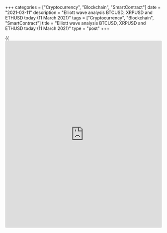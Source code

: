 +++
categories = ["Cryptocurrency", "Blockchain", "SmartContract"]
date = "2021-03-11"
description = "Elliott wave analysis BTCUSD, XRPUSD and ETHUSD today (11 March 2021)"
tags = ["Cryptocurrency", "Blockchain", "SmartContract"]
title = "Elliott wave analysis BTCUSD, XRPUSD and ETHUSD today (11 March 2021)"
type = "post"
+++

{{<iframe id="large-banner" src="https://www.bounty.group/#slide=15.0" width="100%" height="600" scrolling="no" style="border: 0px solid rgb(216, 221, 230); border-radius: 3px;">}}

2021-03-11

2021-03-11

Short-term forecast for BTCUSD, XRPUSD and ETHUSD 11.03.2021Roman Onegin

I welcome my readers!

I have prepared a short-term cryptocurrency forecast based on Elliott
wave analysis of Bitcoin, Ripple, and Ethereum. I offer entry signals to
trade each cryptocurrency.

The Ripple market should be developing a bullish impulse over the next
few days. Bitcoin and Ethereum are forming bearish corrective waves,
which should conclude the large zigzags.

The article covers the following subjects:

## Elliott wave Bitcoin analysis

The BTCUSD chart displays the downward double zigzag [W]-[X]-[Y]
currently unfolding. The second sub-wave, the linking wave [X], must
have completed as a simple zigzag (A)-(B)-(C). Therefore, there should
be unfolding the final motive wave [Y] in the next few days. The nearest
target to enter sell trades is level 49220.00, marked by the corrective
sub-wave 4.

### Trading plan for [BTCUSD][1] today:

Sell 55928.00, TP 49220.00

* * *

## Elliott wave Ripple analysis

The XRPUSD market is forming the middle part of the simple zigzag
[A]-[B]-[C]. That is, there is unfolding the corrective wave [B]. The
market must have completed the bearish correction (B) as a double three.
The price should be rising in impulse wave C to a level of 0.520 in the
near future. At the indicated level, the [B] correction will reach the
Fibonacci ratio of 50% of the [A] impulse. This ratio is highly likely
to be reached.

### Trading plan for [XRPUSD][2] today:

Buy 0.455, TP 0.520

* * *

## Elliott wave Ethereum analysis

The hourly ETHUSD price chart displays the downward double zigzag
currently unfolding. There have completed the two sub-waves, W and X,
and the final sub-wave Y has just started forming. Therefore, over the
next few days, the ETHUSD price should be declining. The nearest target
for sell trades is level 1660.00, where a small corrective wave (4)
finished.

### Trading plan for [ETHUSD][3] **** today:

Sell 1810.52, TP 1660.00

* * *

P.S. Did you like my article? Share it in social networks: it will be
the best “thank you" :)

Ask me questions and comment below. I’ll be glad to answer your
questions and give necessary explanations.

 **Useful links:**

  * I recommend trying to trade with a reliable broker [here][4]. The system allows you to trade by yourself or copy successful traders from all across the globe.
  * Use my promo-code BLOG for getting deposit bonus 50% on LiteForex platform. Just enter this code in the appropriate field while [depositing][5] your trading account.
  * Telegram chat for traders: <t.me/liteforexengchat>. We are sharing the signals and trading experience
  * Telegram channel with high-quality analytics, Forex reviews, training articles, and other useful things for traders <t.me/liteforex>



## Price chart of BTCUSD in real time mode

The content of this article reflects the author’s opinion and does not
necessarily reflect the official position of LiteForex. The material
published on this page is provided for informational purposes only and
should not be considered as the provision of investment advice for the
purposes of Directive 2004/39/EC.

Rate this article:

{{value}}

( {{count}} {{title}} )

   1. my.liteforex.com/trading/chart?symbol=BTCUSD
   2. my.liteforex.com/trading/chart?symbol=XRPUSD
   3. my.liteforex.com/trading/chart?symbol=ETHUSD
   4. my.liteforex.com/?category=analysts-opinions&slug=short-term-forecast-for-[BTC](https://www.playgroundfx.com/blog/who-is-the-creator-of-bitcoin/)usd-xrpusd-and-ethusd-11032021&openPopup=%2Fregistration%2Fpopup&utm_source=blog&utm_medium=article&utm_campaign=bonus
   5. my.liteforex.com/deposit/?category=analysts-opinions&slug=short-term-forecast-for-[BTC](https://www.playgroundfx.com/blog/who-is-the-creator-of-bitcoin/)usd-xrpusd-and-ethusd-11032021&promo_code=BLOG&utm_source=blog&utm_medium=article&utm_campaign=bonus